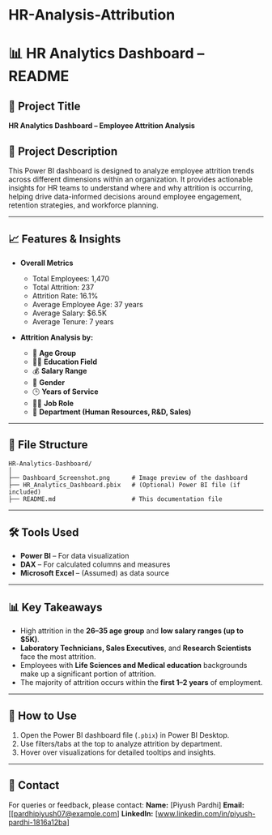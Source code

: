 # HR-Analysis-Attribution

# 📊 HR Analytics Dashboard – README

## 📁 Project Title

**HR Analytics Dashboard – Employee Attrition Analysis**

## 📌 Project Description

This Power BI dashboard is designed to analyze employee attrition trends across different dimensions within an organization. It provides actionable insights for HR teams to understand where and why attrition is occurring, helping drive data-informed decisions around employee engagement, retention strategies, and workforce planning.

---

## 📈 Features & Insights

* **Overall Metrics**

  * Total Employees: 1,470
  * Total Attrition: 237
  * Attrition Rate: 16.1%
  * Average Employee Age: 37 years
  * Average Salary: \$6.5K
  * Average Tenure: 7 years

* **Attrition Analysis by:**

  * 📅 **Age Group**
  * 🧑‍🎓 **Education Field**
  * 💰 **Salary Range**
  * 👥 **Gender**
  * 🕒 **Years of Service**
  * 🧑‍💼 **Job Role**
  * 🏢 **Department (Human Resources, R\&D, Sales)**

---

## 📂 File Structure

```
HR-Analytics-Dashboard/
│
├── Dashboard_Screenshot.png      # Image preview of the dashboard
├── HR_Analytics_Dashboard.pbix   # (Optional) Power BI file (if included)
├── README.md                     # This documentation file
```

---

## 🛠 Tools Used

* **Power BI** – For data visualization
* **DAX** – For calculated columns and measures
* **Microsoft Excel** – (Assumed) as data source

---

## 📊 Key Takeaways

* High attrition in the **26–35 age group** and **low salary ranges (up to \$5K)**.
* **Laboratory Technicians, Sales Executives**, and **Research Scientists** face the most attrition.
* Employees with **Life Sciences and Medical education** backgrounds make up a significant portion of attrition.
* The majority of attrition occurs within the **first 1–2 years** of employment.

---

## 📎 How to Use

1. Open the Power BI dashboard file (`.pbix`) in Power BI Desktop.
2. Use filters/tabs at the top to analyze attrition by department.
3. Hover over visualizations for detailed tooltips and insights.

---

## 📧 Contact

For queries or feedback, please contact:
**Name:** \[Piyush Pardhi]
**Email:** \[[pardhipiyush07@example.com]
**LinkedIn:** \[www.linkedin.com/in/piyush-pardhi-1816a12ba]



